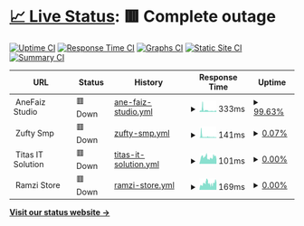 # [📈 Live Status](https://stats.anefaiz.biz.id): <!--live status--> **🟥 Complete outage**

[![Uptime CI](https://github.com/AneFaiz/stats/workflows/Uptime%20CI/badge.svg)](https://github.com/AneFaiz/stats/actions?query=workflow%3A%22Uptime+CI%22)
[![Response Time CI](https://github.com/AneFaiz/stats/workflows/Response%20Time%20CI/badge.svg)](https://github.com/AneFaiz/stats/actions?query=workflow%3A%22Response+Time+CI%22)
[![Graphs CI](https://github.com/AneFaiz/stats/workflows/Graphs%20CI/badge.svg)](https://github.com/AneFaiz/stats/actions?query=workflow%3A%22Graphs+CI%22)
[![Static Site CI](https://github.com/AneFaiz/stats/workflows/Static%20Site%20CI/badge.svg)](https://github.com/AneFaiz/stats/actions?query=workflow%3A%22Static+Site+CI%22)
[![Summary CI](https://github.com/AneFaiz/stats/workflows/Summary%20CI/badge.svg)](https://github.com/AneFaiz/stats/actions?query=workflow%3A%22Summary+CI%22)

<!--start: status pages-->
<!-- This summary is generated by Upptime (https://github.com/upptime/upptime) -->
<!-- Do not edit this manually, your changes will be overwritten -->
<!-- prettier-ignore -->
| URL | Status | History | Response Time | Uptime |
| --- | ------ | ------- | ------------- | ------ |
| <img alt="" src="https://icons.duckduckgo.com/ip3/null.ico" height="13"> AneFaiz Studio | 🟥 Down | [ane-faiz-studio.yml](https://github.com/AneFaiz/stats/commits/HEAD/history/ane-faiz-studio.yml) | <details><summary><img alt="Response time graph" src="./graphs/ane-faiz-studio/response-time-week.png" height="20"> 333ms</summary><br><a href="https://stats.anefaiz.biz.id/history/ane-faiz-studio"><img alt="Response time 266" src="https://img.shields.io/endpoint?url=https%3A%2F%2Fraw.githubusercontent.com%2FAneFaiz%2Fstats%2FHEAD%2Fapi%2Fane-faiz-studio%2Fresponse-time.json"></a><br><a href="https://stats.anefaiz.biz.id/history/ane-faiz-studio"><img alt="24-hour response time 165" src="https://img.shields.io/endpoint?url=https%3A%2F%2Fraw.githubusercontent.com%2FAneFaiz%2Fstats%2FHEAD%2Fapi%2Fane-faiz-studio%2Fresponse-time-day.json"></a><br><a href="https://stats.anefaiz.biz.id/history/ane-faiz-studio"><img alt="7-day response time 333" src="https://img.shields.io/endpoint?url=https%3A%2F%2Fraw.githubusercontent.com%2FAneFaiz%2Fstats%2FHEAD%2Fapi%2Fane-faiz-studio%2Fresponse-time-week.json"></a><br><a href="https://stats.anefaiz.biz.id/history/ane-faiz-studio"><img alt="30-day response time 266" src="https://img.shields.io/endpoint?url=https%3A%2F%2Fraw.githubusercontent.com%2FAneFaiz%2Fstats%2FHEAD%2Fapi%2Fane-faiz-studio%2Fresponse-time-month.json"></a><br><a href="https://stats.anefaiz.biz.id/history/ane-faiz-studio"><img alt="1-year response time 266" src="https://img.shields.io/endpoint?url=https%3A%2F%2Fraw.githubusercontent.com%2FAneFaiz%2Fstats%2FHEAD%2Fapi%2Fane-faiz-studio%2Fresponse-time-year.json"></a></details> | <details><summary><a href="https://stats.anefaiz.biz.id/history/ane-faiz-studio">99.63%</a></summary><a href="https://stats.anefaiz.biz.id/history/ane-faiz-studio"><img alt="All-time uptime 99.88%" src="https://img.shields.io/endpoint?url=https%3A%2F%2Fraw.githubusercontent.com%2FAneFaiz%2Fstats%2FHEAD%2Fapi%2Fane-faiz-studio%2Fuptime.json"></a><br><a href="https://stats.anefaiz.biz.id/history/ane-faiz-studio"><img alt="24-hour uptime 99.99%" src="https://img.shields.io/endpoint?url=https%3A%2F%2Fraw.githubusercontent.com%2FAneFaiz%2Fstats%2FHEAD%2Fapi%2Fane-faiz-studio%2Fuptime-day.json"></a><br><a href="https://stats.anefaiz.biz.id/history/ane-faiz-studio"><img alt="7-day uptime 99.63%" src="https://img.shields.io/endpoint?url=https%3A%2F%2Fraw.githubusercontent.com%2FAneFaiz%2Fstats%2FHEAD%2Fapi%2Fane-faiz-studio%2Fuptime-week.json"></a><br><a href="https://stats.anefaiz.biz.id/history/ane-faiz-studio"><img alt="30-day uptime 99.88%" src="https://img.shields.io/endpoint?url=https%3A%2F%2Fraw.githubusercontent.com%2FAneFaiz%2Fstats%2FHEAD%2Fapi%2Fane-faiz-studio%2Fuptime-month.json"></a><br><a href="https://stats.anefaiz.biz.id/history/ane-faiz-studio"><img alt="1-year uptime 99.88%" src="https://img.shields.io/endpoint?url=https%3A%2F%2Fraw.githubusercontent.com%2FAneFaiz%2Fstats%2FHEAD%2Fapi%2Fane-faiz-studio%2Fuptime-year.json"></a></details>
| <img alt="" src="https://icons.duckduckgo.com/ip3/null.ico" height="13"> Zufty Smp | 🟥 Down | [zufty-smp.yml](https://github.com/AneFaiz/stats/commits/HEAD/history/zufty-smp.yml) | <details><summary><img alt="Response time graph" src="./graphs/zufty-smp/response-time-week.png" height="20"> 141ms</summary><br><a href="https://stats.anefaiz.biz.id/history/zufty-smp"><img alt="Response time 168" src="https://img.shields.io/endpoint?url=https%3A%2F%2Fraw.githubusercontent.com%2FAneFaiz%2Fstats%2FHEAD%2Fapi%2Fzufty-smp%2Fresponse-time.json"></a><br><a href="https://stats.anefaiz.biz.id/history/zufty-smp"><img alt="24-hour response time 50" src="https://img.shields.io/endpoint?url=https%3A%2F%2Fraw.githubusercontent.com%2FAneFaiz%2Fstats%2FHEAD%2Fapi%2Fzufty-smp%2Fresponse-time-day.json"></a><br><a href="https://stats.anefaiz.biz.id/history/zufty-smp"><img alt="7-day response time 141" src="https://img.shields.io/endpoint?url=https%3A%2F%2Fraw.githubusercontent.com%2FAneFaiz%2Fstats%2FHEAD%2Fapi%2Fzufty-smp%2Fresponse-time-week.json"></a><br><a href="https://stats.anefaiz.biz.id/history/zufty-smp"><img alt="30-day response time 168" src="https://img.shields.io/endpoint?url=https%3A%2F%2Fraw.githubusercontent.com%2FAneFaiz%2Fstats%2FHEAD%2Fapi%2Fzufty-smp%2Fresponse-time-month.json"></a><br><a href="https://stats.anefaiz.biz.id/history/zufty-smp"><img alt="1-year response time 168" src="https://img.shields.io/endpoint?url=https%3A%2F%2Fraw.githubusercontent.com%2FAneFaiz%2Fstats%2FHEAD%2Fapi%2Fzufty-smp%2Fresponse-time-year.json"></a></details> | <details><summary><a href="https://stats.anefaiz.biz.id/history/zufty-smp">0.07%</a></summary><a href="https://stats.anefaiz.biz.id/history/zufty-smp"><img alt="All-time uptime 0.07%" src="https://img.shields.io/endpoint?url=https%3A%2F%2Fraw.githubusercontent.com%2FAneFaiz%2Fstats%2FHEAD%2Fapi%2Fzufty-smp%2Fuptime.json"></a><br><a href="https://stats.anefaiz.biz.id/history/zufty-smp"><img alt="24-hour uptime 0.00%" src="https://img.shields.io/endpoint?url=https%3A%2F%2Fraw.githubusercontent.com%2FAneFaiz%2Fstats%2FHEAD%2Fapi%2Fzufty-smp%2Fuptime-day.json"></a><br><a href="https://stats.anefaiz.biz.id/history/zufty-smp"><img alt="7-day uptime 0.07%" src="https://img.shields.io/endpoint?url=https%3A%2F%2Fraw.githubusercontent.com%2FAneFaiz%2Fstats%2FHEAD%2Fapi%2Fzufty-smp%2Fuptime-week.json"></a><br><a href="https://stats.anefaiz.biz.id/history/zufty-smp"><img alt="30-day uptime 0.07%" src="https://img.shields.io/endpoint?url=https%3A%2F%2Fraw.githubusercontent.com%2FAneFaiz%2Fstats%2FHEAD%2Fapi%2Fzufty-smp%2Fuptime-month.json"></a><br><a href="https://stats.anefaiz.biz.id/history/zufty-smp"><img alt="1-year uptime 0.07%" src="https://img.shields.io/endpoint?url=https%3A%2F%2Fraw.githubusercontent.com%2FAneFaiz%2Fstats%2FHEAD%2Fapi%2Fzufty-smp%2Fuptime-year.json"></a></details>
| <img alt="" src="https://icons.duckduckgo.com/ip3/null.ico" height="13"> Titas IT Solution | 🟥 Down | [titas-it-solution.yml](https://github.com/AneFaiz/stats/commits/HEAD/history/titas-it-solution.yml) | <details><summary><img alt="Response time graph" src="./graphs/titas-it-solution/response-time-week.png" height="20"> 101ms</summary><br><a href="https://stats.anefaiz.biz.id/history/titas-it-solution"><img alt="Response time 120" src="https://img.shields.io/endpoint?url=https%3A%2F%2Fraw.githubusercontent.com%2FAneFaiz%2Fstats%2FHEAD%2Fapi%2Ftitas-it-solution%2Fresponse-time.json"></a><br><a href="https://stats.anefaiz.biz.id/history/titas-it-solution"><img alt="24-hour response time 67" src="https://img.shields.io/endpoint?url=https%3A%2F%2Fraw.githubusercontent.com%2FAneFaiz%2Fstats%2FHEAD%2Fapi%2Ftitas-it-solution%2Fresponse-time-day.json"></a><br><a href="https://stats.anefaiz.biz.id/history/titas-it-solution"><img alt="7-day response time 101" src="https://img.shields.io/endpoint?url=https%3A%2F%2Fraw.githubusercontent.com%2FAneFaiz%2Fstats%2FHEAD%2Fapi%2Ftitas-it-solution%2Fresponse-time-week.json"></a><br><a href="https://stats.anefaiz.biz.id/history/titas-it-solution"><img alt="30-day response time 120" src="https://img.shields.io/endpoint?url=https%3A%2F%2Fraw.githubusercontent.com%2FAneFaiz%2Fstats%2FHEAD%2Fapi%2Ftitas-it-solution%2Fresponse-time-month.json"></a><br><a href="https://stats.anefaiz.biz.id/history/titas-it-solution"><img alt="1-year response time 120" src="https://img.shields.io/endpoint?url=https%3A%2F%2Fraw.githubusercontent.com%2FAneFaiz%2Fstats%2FHEAD%2Fapi%2Ftitas-it-solution%2Fresponse-time-year.json"></a></details> | <details><summary><a href="https://stats.anefaiz.biz.id/history/titas-it-solution">0.00%</a></summary><a href="https://stats.anefaiz.biz.id/history/titas-it-solution"><img alt="All-time uptime 0.02%" src="https://img.shields.io/endpoint?url=https%3A%2F%2Fraw.githubusercontent.com%2FAneFaiz%2Fstats%2FHEAD%2Fapi%2Ftitas-it-solution%2Fuptime.json"></a><br><a href="https://stats.anefaiz.biz.id/history/titas-it-solution"><img alt="24-hour uptime 0.00%" src="https://img.shields.io/endpoint?url=https%3A%2F%2Fraw.githubusercontent.com%2FAneFaiz%2Fstats%2FHEAD%2Fapi%2Ftitas-it-solution%2Fuptime-day.json"></a><br><a href="https://stats.anefaiz.biz.id/history/titas-it-solution"><img alt="7-day uptime 0.00%" src="https://img.shields.io/endpoint?url=https%3A%2F%2Fraw.githubusercontent.com%2FAneFaiz%2Fstats%2FHEAD%2Fapi%2Ftitas-it-solution%2Fuptime-week.json"></a><br><a href="https://stats.anefaiz.biz.id/history/titas-it-solution"><img alt="30-day uptime 0.02%" src="https://img.shields.io/endpoint?url=https%3A%2F%2Fraw.githubusercontent.com%2FAneFaiz%2Fstats%2FHEAD%2Fapi%2Ftitas-it-solution%2Fuptime-month.json"></a><br><a href="https://stats.anefaiz.biz.id/history/titas-it-solution"><img alt="1-year uptime 0.02%" src="https://img.shields.io/endpoint?url=https%3A%2F%2Fraw.githubusercontent.com%2FAneFaiz%2Fstats%2FHEAD%2Fapi%2Ftitas-it-solution%2Fuptime-year.json"></a></details>
| <img alt="" src="https://icons.duckduckgo.com/ip3/null.ico" height="13"> Ramzi Store | 🟥 Down | [ramzi-store.yml](https://github.com/AneFaiz/stats/commits/HEAD/history/ramzi-store.yml) | <details><summary><img alt="Response time graph" src="./graphs/ramzi-store/response-time-week.png" height="20"> 169ms</summary><br><a href="https://stats.anefaiz.biz.id/history/ramzi-store"><img alt="Response time 173" src="https://img.shields.io/endpoint?url=https%3A%2F%2Fraw.githubusercontent.com%2FAneFaiz%2Fstats%2FHEAD%2Fapi%2Framzi-store%2Fresponse-time.json"></a><br><a href="https://stats.anefaiz.biz.id/history/ramzi-store"><img alt="24-hour response time 185" src="https://img.shields.io/endpoint?url=https%3A%2F%2Fraw.githubusercontent.com%2FAneFaiz%2Fstats%2FHEAD%2Fapi%2Framzi-store%2Fresponse-time-day.json"></a><br><a href="https://stats.anefaiz.biz.id/history/ramzi-store"><img alt="7-day response time 169" src="https://img.shields.io/endpoint?url=https%3A%2F%2Fraw.githubusercontent.com%2FAneFaiz%2Fstats%2FHEAD%2Fapi%2Framzi-store%2Fresponse-time-week.json"></a><br><a href="https://stats.anefaiz.biz.id/history/ramzi-store"><img alt="30-day response time 173" src="https://img.shields.io/endpoint?url=https%3A%2F%2Fraw.githubusercontent.com%2FAneFaiz%2Fstats%2FHEAD%2Fapi%2Framzi-store%2Fresponse-time-month.json"></a><br><a href="https://stats.anefaiz.biz.id/history/ramzi-store"><img alt="1-year response time 173" src="https://img.shields.io/endpoint?url=https%3A%2F%2Fraw.githubusercontent.com%2FAneFaiz%2Fstats%2FHEAD%2Fapi%2Framzi-store%2Fresponse-time-year.json"></a></details> | <details><summary><a href="https://stats.anefaiz.biz.id/history/ramzi-store">0.00%</a></summary><a href="https://stats.anefaiz.biz.id/history/ramzi-store"><img alt="All-time uptime 0.00%" src="https://img.shields.io/endpoint?url=https%3A%2F%2Fraw.githubusercontent.com%2FAneFaiz%2Fstats%2FHEAD%2Fapi%2Framzi-store%2Fuptime.json"></a><br><a href="https://stats.anefaiz.biz.id/history/ramzi-store"><img alt="24-hour uptime 0.00%" src="https://img.shields.io/endpoint?url=https%3A%2F%2Fraw.githubusercontent.com%2FAneFaiz%2Fstats%2FHEAD%2Fapi%2Framzi-store%2Fuptime-day.json"></a><br><a href="https://stats.anefaiz.biz.id/history/ramzi-store"><img alt="7-day uptime 0.00%" src="https://img.shields.io/endpoint?url=https%3A%2F%2Fraw.githubusercontent.com%2FAneFaiz%2Fstats%2FHEAD%2Fapi%2Framzi-store%2Fuptime-week.json"></a><br><a href="https://stats.anefaiz.biz.id/history/ramzi-store"><img alt="30-day uptime 0.00%" src="https://img.shields.io/endpoint?url=https%3A%2F%2Fraw.githubusercontent.com%2FAneFaiz%2Fstats%2FHEAD%2Fapi%2Framzi-store%2Fuptime-month.json"></a><br><a href="https://stats.anefaiz.biz.id/history/ramzi-store"><img alt="1-year uptime 0.00%" src="https://img.shields.io/endpoint?url=https%3A%2F%2Fraw.githubusercontent.com%2FAneFaiz%2Fstats%2FHEAD%2Fapi%2Framzi-store%2Fuptime-year.json"></a></details>

<!--end: status pages-->

[**Visit our status website →**](https://stats.anefaiz.biz.id)
